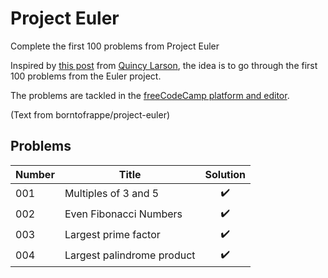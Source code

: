 # Project Euler
Complete the first 100 problems from Project Euler

Inspired by [this post](https://www.freecodecamp.org/news/developer-new-years-resolution-guide/#the-projecteuler100-challenge-the-dark-souls-of-new-year-s-resolutions) from [Quincy Larson](https://twitter.com/ossia), the idea is to go through the first 100 problems from the Euler project.

The problems are tackled in the [freeCodeCamp platform and editor](https://www.freecodecamp.org/learn/coding-interview-prep/project-euler/).

(Text from borntofrappe/project-euler)

## Problems

| Number | Title                  | Solution |
| ------ | ---------------------- | :------: |
| 001    | Multiples of 3 and 5   |    ✔️    |
| 002    | Even Fibonacci Numbers |        ✔️  |
| 003    | Largest prime factor   |          ✔️| 
| 004    | Largest palindrome product | ✔️ |
